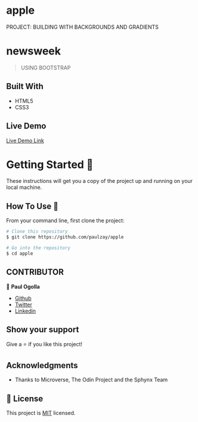 # apple

PROJECT: BUILDING WITH BACKGROUNDS AND GRADIENTS

# newsweek

> USING BOOTSTRAP

## Built With

- HTML5
- CSS3

## Live Demo

[Live Demo Link](https://paulzay.github.io/apple/)

# Getting Started 🚀

These instructions will get you a copy of the project up and running on your local machine.

## How To Use 🔧

From your command line, first clone the project:

```bash
# Clone this repository
$ git clone https://github.com/paulzay/apple

# Go into the repository
$ cd apple

```

## CONTRIBUTOR

👤 **Paul Ogolla**

- [Github](https://github.com/paulzay)
- [Twitter](https://twitter.com/_paulzay_)
- [Linkedin](https://linkedin.com/in/paulogolla)

## Show your support

Give a ⭐️ if you like this project!

## Acknowledgments

- Thanks to Microverse, The Odin Project and the Sphynx Team

## 📝 License

This project is [MIT](lic.url) licensed.
